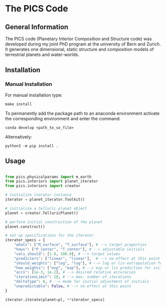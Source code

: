 # The PICS Code

## General Information

The PICS code (Planetary Interior Composition and Structure code) was developed during my joint PhD program at the university of Bern and Zurich. It generates one dimensional, static structure and composition models of terrestrial planets and water-worlds.

## Installation

### Manual Installation

For manual installation type:

``` 
make install
```

To permanently add the package path to an anaconda environment activate the corresponding environment and enter the command:

```
conda develop <path_to_so_file>
```

Alternatively:

```
python3 -m pip install .
```

## Usage

```python

from pics.physicalparams import m_earth
from pics.interiors import planet_iterator
from pics.interiors import creator

# initialize iterator instance
iterator = planet_iterator.Toolkit()

# initialize a telluric planet object
planet = creator.TelluricPlanet()

# perform initial construction of the planet
planet.construct()

# set up specifications for the iterator
iterator_specs = {
    "whats": ["M_surface", "T_surface"], # --> target properties
    "hows": ["P_center", "T_center"], # --> adjustable initials
    "vals_should": [1.0, 300.0], # --> target values
    "predictors": ["linear", "linear"],  # --> no effect at this point
    "should_weights": ["log", "log"], # --> log or lin extrapolation for targets
    "how_weights": ["exp", "exp"], # --> exp or lin prediction for initials
    "accs": [1e-3, 1e-2], # --> desired relative accuracies
    "iterationLimit": 20, # --> max. number of iterations
    "deltaType": 0, # --> mode for initial adjustment of initials
    "unpredictable": False, # --> no effect at this point
}

iterator.iterate(planet=pl, **iterator_specs)
```
